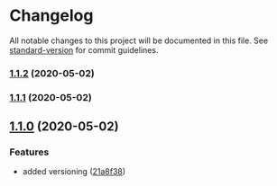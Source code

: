 # Changelog

All notable changes to this project will be documented in this file. See [standard-version](https://github.com/conventional-changelog/standard-version) for commit guidelines.

### [1.1.2](https://github.com/COVID-Response-Collective/crc-website/compare/v1.1.1...v1.1.2) (2020-05-02)

### [1.1.1](https://github.com/COVID-Response-Collective/crc-website/compare/v1.1.0...v1.1.1) (2020-05-02)

## [1.1.0](https://github.com/COVID-Response-Collective/crc-website/compare/v1.0.2...v1.1.0) (2020-05-02)


### Features

* added versioning ([21a8f38](https://github.com/COVID-Response-Collective/crc-website/commit/21a8f38f56f3ac51a4379c11bce4d2edc8ec73b4))
